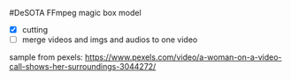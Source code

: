 #DeSOTA FFmpeg magic box model

- [x] cutting
- [ ] merge videos and imgs and audios to one video

sample from pexels:
https://www.pexels.com/video/a-woman-on-a-video-call-shows-her-surroundings-3044272/
